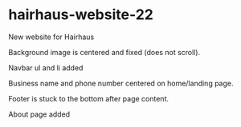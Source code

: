 # hairhaus-website-22
New website for Hairhaus

Background image is centered and fixed (does not scroll).

Navbar ul and li added

Business name and phone number centered on home/landing page.

Footer is stuck to the bottom after page content. 

About page added




